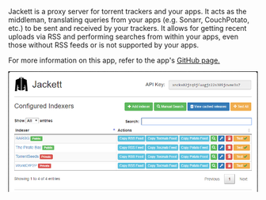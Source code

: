 Jackett is a proxy server for torrent trackers and your apps. It acts as the middleman, translating queries from your apps (e.g. Sonarr, CouchPotato, etc.) to be sent and received by your trackers. It allows for getting recent uploads via RSS and performing searches from within your apps, even those without RSS feeds or is not supported by your apps.

For more information on this app, refer to the app's [GitHub page.](https://github.com/Jackett/Jackett)

<p align="center"><img src="https://raw.githubusercontent.com/DyonR/docker-templates/master/Screenshots/jackettvpn/jackettvpn-mainpage.png"></p>